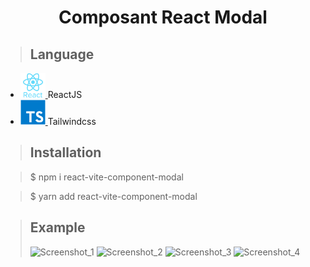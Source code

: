 <h1 align="center"> 
Composant React Modal
</h1>

> ## **Language**

- <a href="https://reactjs.org/" target="_blank" rel="noreferrer"> <img src="https://raw.githubusercontent.com/devicons/devicon/master/icons/react/react-original-wordmark.svg" alt="react" width="40" height="40"/> </a> ReactJS
- <a href="https://tailwindcss.com/" target="_blank" rel="noreferrer"> <img src="https://raw.githubusercontent.com/devicons/devicon/master/icons/typescript/typescript-original.svg" alt="Tailwind" width="40" height="40"/> </a> Tailwindcss

> ## **Installation**

> $ npm i react-vite-component-modal

> $ yarn add react-vite-component-modal

> ## **Example**
>
> ![Screenshot_1](https://image.noelshack.com/fichiers/2024/31/1/1722262936-screenshot-1.png) ![Screenshot_2](https://goopics.net/i/gqtbs7) ![Screenshot_3](https://image.noelshack.com/fichiers/2024/31/1/1722263013-screenshot-3.png) ![Screenshot_4](https://image.noelshack.com/fichiers/2024/31/1/1722263043-screenshot-4.png)
